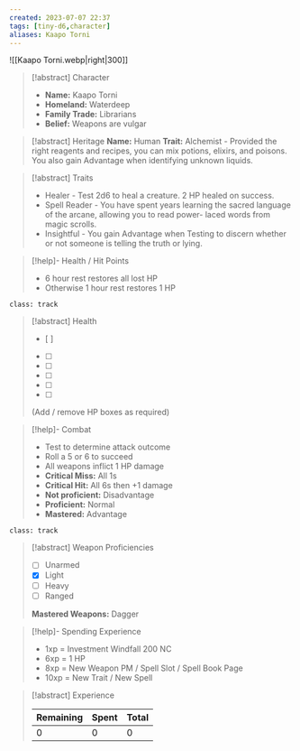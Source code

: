 ```yaml
---
created: 2023-07-07 22:37
tags: [tiny-d6,character]
aliases: Kaapo Torni
---
```

![[Kaapo Torni.webp|right|300]]

> [!abstract] Character
> - **Name:** Kaapo Torni
> - **Homeland:** Waterdeep
> - **Family Trade:** Librarians
> - **Belief:** Weapons are vulgar

> [!abstract] Heritage
> **Name:**  Human
> **Trait:** Alchemist - Provided the right reagents and recipes, you can mix potions, elixirs, and poisons. You also gain Advantage when identifying unknown liquids.

> [!abstract] Traits
> - Healer - Test 2d6 to heal a creature. 2 HP healed on success.
> - Spell Reader - You have spent years learning the sacred language of the arcane, allowing you to read power- laced words from magic scrolls.
> - Insightful - You gain Advantage when Testing to discern whether or not someone is telling the truth or lying.

> [!help]- Health / Hit Points
> - 6 hour rest restores all lost HP
> - Otherwise 1 hour rest restores 1 HP

`class: track`
> [!abstract] Health
> - [ ] 
> - [ ] 
> - [ ] 
> - [ ] 
> - [ ] 
> - [ ] 
> 
> (Add / remove HP boxes as required)

> [!help]- Combat
> - Test to determine attack outcome
> - Roll a 5 or 6 to succeed
> - All weapons inflict 1 HP damage
> - **Critical Miss:** All 1s
> - **Critical Hit:** All 6s then +1 damage
> - **Not proficient:** Disadvantage
> - **Proficient:** Normal
> - **Mastered:** Advantage

`class: track`
> [!abstract] Weapon Proficiencies
> - [ ] Unarmed
> - [x] Light
> - [ ] Heavy
> - [ ] Ranged
>
> **Mastered Weapons:** Dagger

> [!help]- Spending Experience
> - 1xp = Investment Windfall 200 NC  
> - 6xp = 1 HP
> - 8xp = New Weapon PM / Spell Slot / Spell Book Page  
> - 10xp = New Trait / New Spell  

> [!abstract] Experience
> 
> | Remaining | Spent | Total |
> | -- | -- | -- |
> | 0 | 0 | 0 |